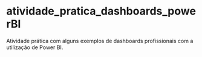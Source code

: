 # atividade_pratica_dashboards_powerBI
Atividade prática com alguns exemplos de dashboards profissionais com a utilização de Power BI. 
